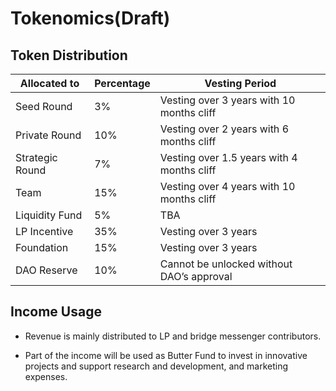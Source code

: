 # Tokenomics(Draft)
## Token Distribution
| Allocated to    | Percentage | Vesting Period                             |
|-----------------|------------|--------------------------------------------|
| Seed Round      | 3%         | Vesting over 3 years with 10 months cliff  |
| Private Round   | 10%        | Vesting over 2 years with 6 months cliff   |
| Strategic Round | 7%         | Vesting over 1.5 years with 4 months cliff |
| Team            | 15%        | Vesting over 4 years with 10 months cliff  |
| Liquidity Fund  | 5%         | TBA                                        |
| LP Incentive    | 35%        | Vesting over 3 years                       |
| Foundation      | 15%        | Vesting over 3 years                       |
| DAO Reserve     | 10%        | Cannot be unlocked without DAO’s approval  |

## Income Usage
* Revenue is mainly distributed to LP and bridge messenger contributors.  

* Part of the income will be used as Butter Fund to invest in innovative projects and support research and development, and marketing expenses. 

